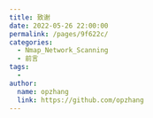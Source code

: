 ```yaml
---
title: 致谢
date: 2022-05-26 22:00:00
permalink: /pages/9f622c/
categories:
  - Nmap_Network_Scanning
  - 前言
tags:
  - 
author: 
  name: opzhang
  link: https://github.com/opzhang
---
```

